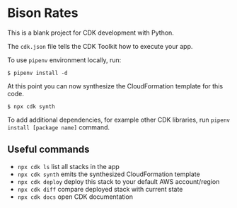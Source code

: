 
# Bison Rates

This is a blank project for CDK development with Python.

The `cdk.json` file tells the CDK Toolkit how to execute your app.

To use `pipenv` environment locally, run:

```
$ pipenv install -d
```

At this point you can now synthesize the CloudFormation template for this code.

```
$ npx cdk synth
```

To add additional dependencies, for example other CDK libraries, run `pipenv install [package name]` command.

## Useful commands

 * `npx cdk ls`          list all stacks in the app
 * `npx cdk synth`       emits the synthesized CloudFormation template
 * `npx cdk deploy`      deploy this stack to your default AWS account/region
 * `npx cdk diff`        compare deployed stack with current state
 * `npx cdk docs`        open CDK documentation
